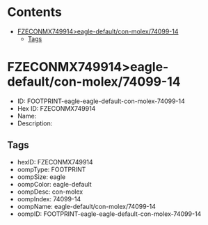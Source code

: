 



Contents
========

* [FZECONMX749914>eagle-default/con-molex/74099-14](#fzeconmx749914eagle-defaultcon-molex74099-14)
	* [Tags](#tags)

# FZECONMX749914>eagle-default/con-molex/74099-14

- ID: FOOTPRINT-eagle-eagle-default-con-molex-74099-14
- Hex ID: FZECONMX749914
- Name: 
- Description: 

## Tags

- hexID: FZECONMX749914
- oompType: FOOTPRINT
- oompSize: eagle
- oompColor: eagle-default
- oompDesc: con-molex
- oompIndex: 74099-14
- oompName: eagle-default/con-molex/74099-14
- oompID: FOOTPRINT-eagle-eagle-default-con-molex-74099-14

